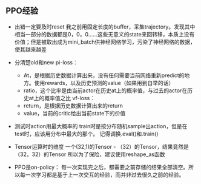 ## PPO经验
- 出错一定要及时reset
我之前用固定长度的buffer，采集trajectory。发现其中相当一部分的数据都是0，0，0……这些无意义的state来回转移，本质上没有价值；但是被取出成为mini_batch供神经网络学习，污染了神经网络的数据，使其越来越差

- 分清楚old和new
pi-loss：
    - At，是根据历史数据计算出来，没有任何需要当前网络重新predict的地方。使用rewards，以及历史预测的value（如果用到自举的话）
    - ratio，这个比率是由当前actor在历史at上的概率值，与过去的actor在历史at上的概率值之比
vf-loss：
    - return，是根据历史数据计算出来的return
    - value，当前的critic给出当前state下的价值

- 测试时action用最大概率的
train时是按分布随机sample出action，但是在test时，应该用分布中最大的那个。
记得调换.eval()和.train()

- Tensor运算时的维度
一个(32,1)的Tensor -  （32）的Tensor，结果竟然是（32，32）的Tensor
所以为了保险，建议使用reshape_as函数

- PPO是on-policy：
每一次实现完之后，都需要之前存储的结果全部清空。所以每一次学习都是基于上一次交互的经验，而并非过去很久之前的经验。
